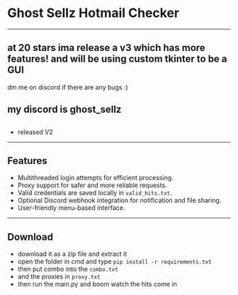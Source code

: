 # Ghost Sellz Hotmail Checker
---
## at 20 stars ima release a v3 which has more features! and will be using custom tkinter to be a GUI
dm me on discord if there are any bugs :)

my discord is ghost_sellz
---
##
- released V2
---
## Features
- Multithreaded login attempts for efficient processing.
- Proxy support for safer and more reliable requests.
- Valid credentials are saved locally in `valid_hits.txt`.
- Optional Discord webhook integration for notification and file sharing.
- User-friendly menu-based interface.
---

## Download
- download it as a zip file and extract it
- open the folder in cmd and type `pip install -r requirements.txt`
- then put combo into the `combo.txt`
- and the proxies in `proxy.txt`
- then run the main.py and boom watch the hits come in


